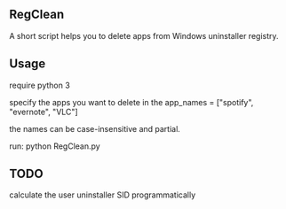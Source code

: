 RegClean
------
A short script helps you to delete apps from Windows uninstaller registry.

Usage
------
require python 3

specify the apps you want to delete in the app_names = ["spotify", "evernote", "VLC"]

the names can be case-insensitive and partial.

run: python RegClean.py


TODO
------
calculate the user uninstaller SID programmatically


